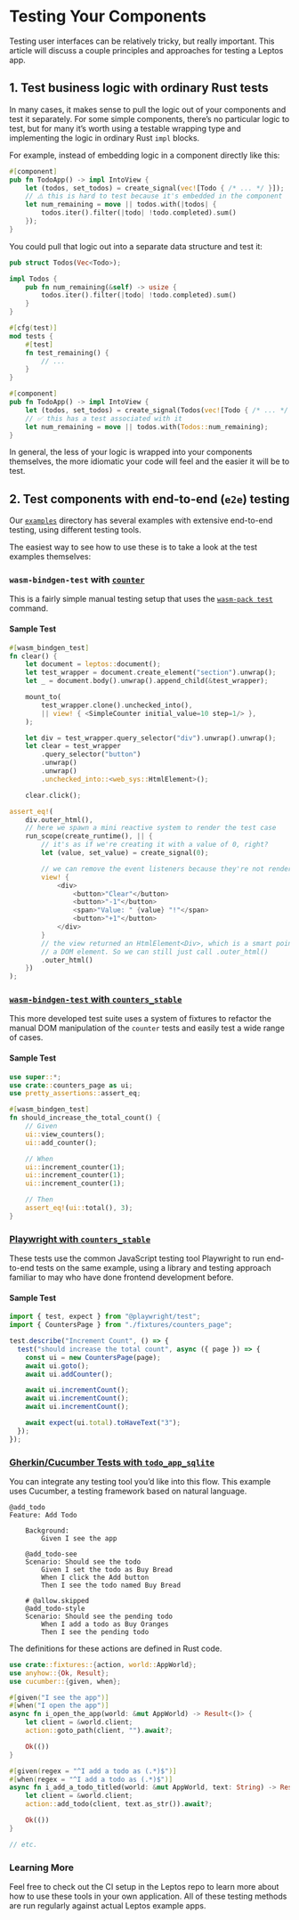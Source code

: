 # Testing Your Components

Testing user interfaces can be relatively tricky, but really important. This article
will discuss a couple principles and approaches for testing a Leptos app.

## 1. Test business logic with ordinary Rust tests

In many cases, it makes sense to pull the logic out of your components and test
it separately. For some simple components, there’s no particular logic to test, but
for many it’s worth using a testable wrapping type and implementing the logic in
ordinary Rust `impl` blocks.

For example, instead of embedding logic in a component directly like this:

```rust
#[component]
pub fn TodoApp() -> impl IntoView {
    let (todos, set_todos) = create_signal(vec![Todo { /* ... */ }]);
    // ⚠️ this is hard to test because it's embedded in the component
    let num_remaining = move || todos.with(|todos| {
        todos.iter().filter(|todo| !todo.completed).sum()
    });
}
```

You could pull that logic out into a separate data structure and test it:

```rust
pub struct Todos(Vec<Todo>);

impl Todos {
    pub fn num_remaining(&self) -> usize {
        todos.iter().filter(|todo| !todo.completed).sum()
    }
}

#[cfg(test)]
mod tests {
    #[test]
    fn test_remaining() {
        // ...
    }
}

#[component]
pub fn TodoApp() -> impl IntoView {
    let (todos, set_todos) = create_signal(Todos(vec![Todo { /* ... */ }]));
    // ✅ this has a test associated with it
    let num_remaining = move || todos.with(Todos::num_remaining);
}
```

In general, the less of your logic is wrapped into your components themselves, the
more idiomatic your code will feel and the easier it will be to test.

## 2. Test components with end-to-end (`e2e`) testing

Our [`examples`](https://github.com/leptos-rs/leptos/tree/main/examples) directory has several examples with extensive end-to-end testing, using different testing tools.

The easiest way to see how to use these is to take a look at the test examples themselves:

### `wasm-bindgen-test` with [`counter`](https://github.com/leptos-rs/leptos/blob/main/examples/counter/tests/web.rs)

This is a fairly simple manual testing setup that uses the [`wasm-pack test`](https://rustwasm.github.io/wasm-pack/book/commands/test.html) command.

#### Sample Test

````rust
#[wasm_bindgen_test]
fn clear() {
    let document = leptos::document();
    let test_wrapper = document.create_element("section").unwrap();
    let _ = document.body().unwrap().append_child(&test_wrapper);

    mount_to(
        test_wrapper.clone().unchecked_into(),
        || view! { <SimpleCounter initial_value=10 step=1/> },
    );

    let div = test_wrapper.query_selector("div").unwrap().unwrap();
    let clear = test_wrapper
        .query_selector("button")
        .unwrap()
        .unwrap()
        .unchecked_into::<web_sys::HtmlElement>();

    clear.click();

assert_eq!(
    div.outer_html(),
    // here we spawn a mini reactive system to render the test case
    run_scope(create_runtime(), || {
        // it's as if we're creating it with a value of 0, right?
        let (value, set_value) = create_signal(0);

        // we can remove the event listeners because they're not rendered to HTML
        view! {
            <div>
                <button>"Clear"</button>
                <button>"-1"</button>
                <span>"Value: " {value} "!"</span>
                <button>"+1"</button>
            </div>
        }
        // the view returned an HtmlElement<Div>, which is a smart pointer for
        // a DOM element. So we can still just call .outer_html()
        .outer_html()
    })
);
````

### [`wasm-bindgen-test` with `counters_stable`](https://github.com/leptos-rs/leptos/tree/main/examples/counters_stable/tests/web)

This more developed test suite uses a system of fixtures to refactor the manual DOM manipulation of the `counter` tests and easily test a wide range of cases.

#### Sample Test

```rust
use super::*;
use crate::counters_page as ui;
use pretty_assertions::assert_eq;

#[wasm_bindgen_test]
fn should_increase_the_total_count() {
    // Given
    ui::view_counters();
    ui::add_counter();

    // When
    ui::increment_counter(1);
    ui::increment_counter(1);
    ui::increment_counter(1);

    // Then
    assert_eq!(ui::total(), 3);
}
```

### [Playwright with `counters_stable`](https://github.com/leptos-rs/leptos/tree/main/examples/counters_stable/e2e)

These tests use the common JavaScript testing tool Playwright to run end-to-end tests on the same example, using a library and testing approach familiar to may who have done frontend development before.

#### Sample Test

```js
import { test, expect } from "@playwright/test";
import { CountersPage } from "./fixtures/counters_page";

test.describe("Increment Count", () => {
  test("should increase the total count", async ({ page }) => {
    const ui = new CountersPage(page);
    await ui.goto();
    await ui.addCounter();

    await ui.incrementCount();
    await ui.incrementCount();
    await ui.incrementCount();

    await expect(ui.total).toHaveText("3");
  });
});
```

### [Gherkin/Cucumber Tests with `todo_app_sqlite`](https://github.com/leptos-rs/leptos/blob/main/examples/todo_app_sqlite/e2e/README.md)

You can integrate any testing tool you’d like into this flow. This example uses Cucumber, a testing framework based on natural language.

```
@add_todo
Feature: Add Todo

    Background:
        Given I see the app

    @add_todo-see
    Scenario: Should see the todo
        Given I set the todo as Buy Bread
        When I click the Add button
        Then I see the todo named Buy Bread

    # @allow.skipped
    @add_todo-style
    Scenario: Should see the pending todo
        When I add a todo as Buy Oranges
        Then I see the pending todo
```

The definitions for these actions are defined in Rust code.

```rust
use crate::fixtures::{action, world::AppWorld};
use anyhow::{Ok, Result};
use cucumber::{given, when};

#[given("I see the app")]
#[when("I open the app")]
async fn i_open_the_app(world: &mut AppWorld) -> Result<()> {
    let client = &world.client;
    action::goto_path(client, "").await?;

    Ok(())
}

#[given(regex = "^I add a todo as (.*)$")]
#[when(regex = "^I add a todo as (.*)$")]
async fn i_add_a_todo_titled(world: &mut AppWorld, text: String) -> Result<()> {
    let client = &world.client;
    action::add_todo(client, text.as_str()).await?;

    Ok(())
}

// etc.
```

### Learning More

Feel free to check out the CI setup in the Leptos repo to learn more about how to use these tools in your own application. All of these testing methods are run regularly against actual Leptos example apps.
